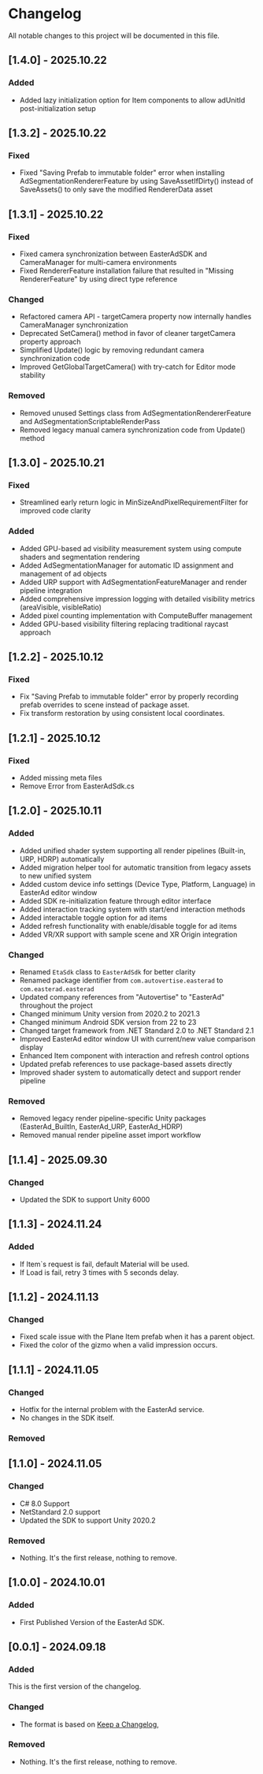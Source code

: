 # Changelog

All notable changes to this project will be documented in this file.

## [1.4.0] - 2025.10.22

### Added

-   Added lazy initialization option for Item components to allow adUnitId post-initialization setup

## [1.3.2] - 2025.10.22

### Fixed

-   Fixed "Saving Prefab to immutable folder" error when installing AdSegmentationRendererFeature by using SaveAssetIfDirty() instead of SaveAssets() to only save the modified RendererData asset

## [1.3.1] - 2025.10.22

### Fixed

-   Fixed camera synchronization between EasterAdSDK and CameraManager for multi-camera environments
-   Fixed RendererFeature installation failure that resulted in "Missing RendererFeature" by using direct type reference

### Changed

-   Refactored camera API - targetCamera property now internally handles CameraManager synchronization
-   Deprecated SetCamera() method in favor of cleaner targetCamera property approach
-   Simplified Update() logic by removing redundant camera synchronization code
-   Improved GetGlobalTargetCamera() with try-catch for Editor mode stability

### Removed

-   Removed unused Settings class from AdSegmentationRendererFeature and AdSegmentationScriptableRenderPass
-   Removed legacy manual camera synchronization code from Update() method

## [1.3.0] - 2025.10.21

### Fixed

-   Streamlined early return logic in MinSizeAndPixelRequirementFilter for improved code clarity

### Added

-   Added GPU-based ad visibility measurement system using compute shaders and segmentation rendering
-   Added AdSegmentationManager for automatic ID assignment and management of ad objects
-   Added URP support with AdSegmentationFeatureManager and render pipeline integration
-   Added comprehensive impression logging with detailed visibility metrics (areaVisible, visibleRatio)
-   Added pixel counting implementation with ComputeBuffer management
-   Added GPU-based visibility filtering replacing traditional raycast approach

## [1.2.2] - 2025.10.12

### Fixed

-   Fix "Saving Prefab to immutable folder" error by properly recording prefab overrides to scene instead of package asset.
-   Fix transform restoration by using consistent local coordinates.

## [1.2.1] - 2025.10.12

### Fixed

-   Added missing meta files
-   Remove Error from EasterAdSdk.cs

## [1.2.0] - 2025.10.11

### Added

-   Added unified shader system supporting all render pipelines (Built-in, URP, HDRP) automatically
-   Added migration helper tool for automatic transition from legacy assets to new unified system
-   Added custom device info settings (Device Type, Platform, Language) in EasterAd editor window
-   Added SDK re-initialization feature through editor interface
-   Added interaction tracking system with start/end interaction methods
-   Added interactable toggle option for ad items
-   Added refresh functionality with enable/disable toggle for ad items
-   Added VR/XR support with sample scene and XR Origin integration

### Changed

-   Renamed `EtaSdk` class to `EasterAdSdk` for better clarity
-   Renamed package identifier from `com.autovertise.easterad` to `com.easterad.easterad`
-   Updated company references from "Autovertise" to "EasterAd" throughout the project
-   Changed minimum Unity version from 2020.2 to 2021.3
-   Changed minimum Android SDK version from 22 to 23
-   Changed target framework from .NET Standard 2.0 to .NET Standard 2.1
-   Improved EasterAd editor window UI with current/new value comparison display
-   Enhanced Item component with interaction and refresh control options
-   Updated prefab references to use package-based assets directly
-   Improved shader system to automatically detect and support render pipeline

### Removed

-   Removed legacy render pipeline-specific Unity packages (EasterAd_BuiltIn, EasterAd_URP, EasterAd_HDRP)
-   Removed manual render pipeline asset import workflow

## [1.1.4] - 2025.09.30

### Changed

-   Updated the SDK to support Unity 6000

## [1.1.3] - 2024.11.24

### Added

-   If Item`s request is fail, default Material will be used.
-   If Load is fail, retry 3 times with 5 seconds delay.

## [1.1.2] - 2024.11.13

### Changed

-   Fixed scale issue with the Plane Item prefab when it has a parent object.
-   Fixed the color of the gizmo when a valid impression occurs.

## [1.1.1] - 2024.11.05

### Changed

-   Hotfix for the internal problem with the EasterAd service.
-   No changes in the SDK itself.

### Removed

## [1.1.0] - 2024.11.05

### Changed

-   C# 8.0 Support
-   NetStandard 2.0 support
-   Updated the SDK to support Unity 2020.2

### Removed

-   Nothing. It's the first release, nothing to remove.

## [1.0.0] - 2024.10.01

### Added

-   First Published Version of the EasterAd SDK.

## [0.0.1] - 2024.09.18

### Added

This is the first version of the changelog.

### Changed

-   The format is based on [Keep a Changelog](https://keepachangelog.com/en/1.1.0/),

### Removed

-   Nothing. It's the first release, nothing to remove.
